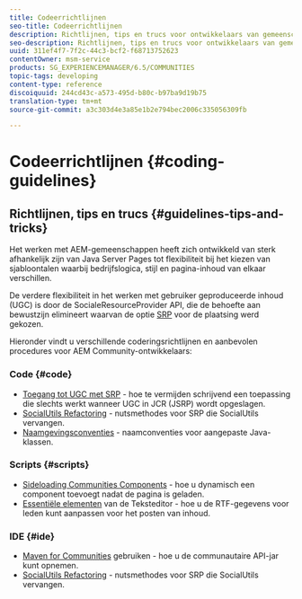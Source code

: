 ```yaml
---
title: Codeerrichtlijnen
seo-title: Codeerrichtlijnen
description: Richtlijnen, tips en trucs voor ontwikkelaars van gemeenschappen
seo-description: Richtlijnen, tips en trucs voor ontwikkelaars van gemeenschappen
uuid: 311ef4f7-7f2c-44c3-bcf2-f68713752623
contentOwner: msm-service
products: SG_EXPERIENCEMANAGER/6.5/COMMUNITIES
topic-tags: developing
content-type: reference
discoiquuid: 244cd43c-a573-495d-b80c-b97ba9d19b75
translation-type: tm+mt
source-git-commit: a3c303d4e3a85e1b2e794bec2006c335056309fb

---
```



# Codeerrichtlijnen {#coding-guidelines}

## Richtlijnen, tips en trucs {#guidelines-tips-and-tricks}

Het werken met AEM-gemeenschappen heeft zich ontwikkeld van sterk afhankelijk zijn van Java Server Pages tot flexibiliteit bij het kiezen van sjabloontalen waarbij bedrijfslogica, stijl en pagina-inhoud van elkaar verschillen.

De verdere flexibiliteit in het werken met gebruiker geproduceerde inhoud (UGC) is door de SocialeResourceProvider API, die de behoefte aan bewustzijn elimineert waarvan de optie [SRP](srp.md) voor de plaatsing werd gekozen.

Hieronder vindt u verschillende coderingsrichtlijnen en aanbevolen procedures voor AEM Community-ontwikkelaars:

### Code {#code}

* [Toegang tot UGC met SRP](accessing-ugc-with-srp.md) - hoe te vermijden schrijvend een toepassing die slechts werkt wanneer UGC in JCR (JSRP) wordt opgeslagen.
* [SocialUtils Refactoring](socialutils.md) - nutsmethodes voor SRP die SocialUtils vervangen.
* [Naamgevingsconventies](naming-conventions.md) - naamconventies voor aangepaste Java-klassen.

### Scripts {#scripts}

* [Sideloading Communities Components](sideloading.md) - hoe u dynamisch een component toevoegt nadat de pagina is geladen.
* [Essentiële elementen](rte.md) van de Teksteditor - hoe u de RTF-gegevens voor leden kunt aanpassen voor het posten van inhoud.

### IDE {#ide}

* [Maven for Communities](maven.md) gebruiken - hoe u de communautaire API-jar kunt opnemen.
* [SocialUtils Refactoring](socialutils.md) - nutsmethodes voor SRP die SocialUtils vervangen.

